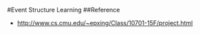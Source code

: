 #Event Structure Learning
##Reference
* http://www.cs.cmu.edu/~epxing/Class/10701-15F/project.html

